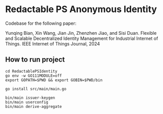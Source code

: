 # Redactable PS Anonymous Identity

Codebase for the following paper: 

Yunqing Bian, Xin Wang, Jian Jin, Zhenzhen Jiao, and Sisi Duan. Flexible and Scalable Decentralized Identity Management for Industrial Internet of Things. IEEE Internet of Things Journal, 2024

## How to run project

```
cd RedactablePSIdentity
go env -w GO111MODULE=off
export GOPATH=$PWD && export GOBIN=$PWD/bin
```

```
go install src/main/main.go
```

```
bin/main issuer-keygen
bin/main userconfig
bin/main derive-aggregate
```
